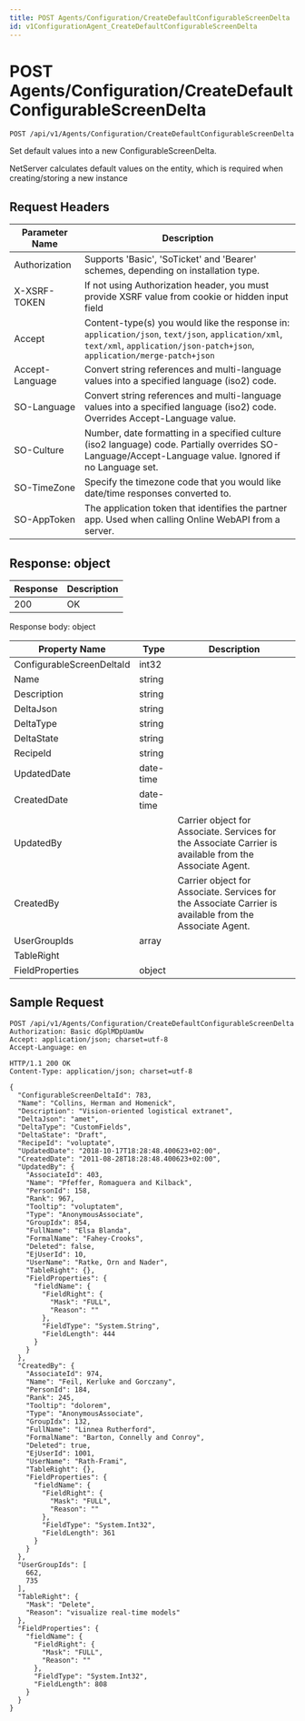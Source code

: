 ```yaml
---
title: POST Agents/Configuration/CreateDefaultConfigurableScreenDelta
id: v1ConfigurationAgent_CreateDefaultConfigurableScreenDelta
---
```


# POST Agents/Configuration/CreateDefaultConfigurableScreenDelta

```http
POST /api/v1/Agents/Configuration/CreateDefaultConfigurableScreenDelta
```

Set default values into a new ConfigurableScreenDelta.

NetServer calculates default values on the entity, which is required when creating/storing a new instance






## Request Headers

| Parameter Name | Description |
|----------------|-------------|
| Authorization  | Supports 'Basic', 'SoTicket' and 'Bearer' schemes, depending on installation type. |
| X-XSRF-TOKEN   | If not using Authorization header, you must provide XSRF value from cookie or hidden input field |
| Accept         | Content-type(s) you would like the response in: `application/json`, `text/json`, `application/xml`, `text/xml`, `application/json-patch+json`, `application/merge-patch+json` |
| Accept-Language | Convert string references and multi-language values into a specified language (iso2) code. |
| SO-Language | Convert string references and multi-language values into a specified language (iso2) code. Overrides Accept-Language value. |
| SO-Culture | Number, date formatting in a specified culture (iso2 language) code. Partially overrides SO-Language/Accept-Language value. Ignored if no Language set. |
| SO-TimeZone | Specify the timezone code that you would like date/time responses converted to. |
| SO-AppToken | The application token that identifies the partner app. Used when calling Online WebAPI from a server. |


## Response: object



| Response | Description |
|----------------|-------------|
| 200 | OK |

Response body: object

| Property Name | Type |  Description |
|----------------|------|--------------|
| ConfigurableScreenDeltaId | int32 |  |
| Name | string |  |
| Description | string |  |
| DeltaJson | string |  |
| DeltaType | string |  |
| DeltaState | string |  |
| RecipeId | string |  |
| UpdatedDate | date-time |  |
| CreatedDate | date-time |  |
| UpdatedBy |  | Carrier object for Associate. Services for the Associate Carrier is available from the <see cref="T:SuperOffice.CRM.Services.IAssociateAgent">Associate Agent</see>. |
| CreatedBy |  | Carrier object for Associate. Services for the Associate Carrier is available from the <see cref="T:SuperOffice.CRM.Services.IAssociateAgent">Associate Agent</see>. |
| UserGroupIds | array |  |
| TableRight |  |  |
| FieldProperties | object |  |

## Sample Request

```http!
POST /api/v1/Agents/Configuration/CreateDefaultConfigurableScreenDelta
Authorization: Basic dGplMDpUamUw
Accept: application/json; charset=utf-8
Accept-Language: en
```

```http_
HTTP/1.1 200 OK
Content-Type: application/json; charset=utf-8

{
  "ConfigurableScreenDeltaId": 783,
  "Name": "Collins, Herman and Homenick",
  "Description": "Vision-oriented logistical extranet",
  "DeltaJson": "amet",
  "DeltaType": "CustomFields",
  "DeltaState": "Draft",
  "RecipeId": "voluptate",
  "UpdatedDate": "2018-10-17T18:28:48.400623+02:00",
  "CreatedDate": "2011-08-28T18:28:48.400623+02:00",
  "UpdatedBy": {
    "AssociateId": 403,
    "Name": "Pfeffer, Romaguera and Kilback",
    "PersonId": 158,
    "Rank": 967,
    "Tooltip": "voluptatem",
    "Type": "AnonymousAssociate",
    "GroupIdx": 854,
    "FullName": "Elsa Blanda",
    "FormalName": "Fahey-Crooks",
    "Deleted": false,
    "EjUserId": 10,
    "UserName": "Ratke, Orn and Nader",
    "TableRight": {},
    "FieldProperties": {
      "fieldName": {
        "FieldRight": {
          "Mask": "FULL",
          "Reason": ""
        },
        "FieldType": "System.String",
        "FieldLength": 444
      }
    }
  },
  "CreatedBy": {
    "AssociateId": 974,
    "Name": "Feil, Kerluke and Gorczany",
    "PersonId": 184,
    "Rank": 245,
    "Tooltip": "dolorem",
    "Type": "AnonymousAssociate",
    "GroupIdx": 132,
    "FullName": "Linnea Rutherford",
    "FormalName": "Barton, Connelly and Conroy",
    "Deleted": true,
    "EjUserId": 1001,
    "UserName": "Rath-Frami",
    "TableRight": {},
    "FieldProperties": {
      "fieldName": {
        "FieldRight": {
          "Mask": "FULL",
          "Reason": ""
        },
        "FieldType": "System.Int32",
        "FieldLength": 361
      }
    }
  },
  "UserGroupIds": [
    662,
    735
  ],
  "TableRight": {
    "Mask": "Delete",
    "Reason": "visualize real-time models"
  },
  "FieldProperties": {
    "fieldName": {
      "FieldRight": {
        "Mask": "FULL",
        "Reason": ""
      },
      "FieldType": "System.Int32",
      "FieldLength": 808
    }
  }
}
```